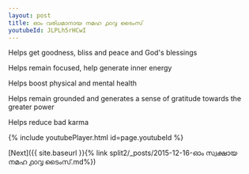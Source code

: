 ```yaml
---
layout: post
title: ഓം വര്ധമാനായ നമഹ ൧൦൮ ടൈംസ്
youtubeId: JLPLh5rHCwI
---
```

 
 
Helps get goodness, bliss and peace and God's blessings
 
Helps remain focused, help generate inner energy 
 
Helps boost physical and mental health 
 
Helps remain grounded and generates a sense of gratitude towards the greater power 
 
Helps reduce bad karma
 
 
 
 


{% include youtubePlayer.html id=page.youtubeId %}
 
[Next]({{ site.baseurl }}{% link  split2/_posts/2015-12-16-ഓം സ്വക്ഷായ നമഹ ൧൦൮ ടൈംസ്.md%})
 
